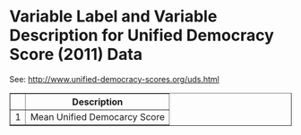 # Variable Label and Variable Description for Unified Democracy Score (2011) Data
 See: <http://www.unified-democracy-scores.org/uds.html>

 <!-- html table generated in R 2.15.1 by xtable 1.7-0 package -->
<!-- Tue Jul 17 16:10:35 2012 -->
<TABLE border=1>
<TR> <TH>  </TH> <TH> Description </TH>  </TR>
  <TR> <TD align="right"> 1 </TD> <TD> Mean Unified Democarcy Score </TD> </TR>
   </TABLE>
